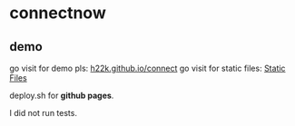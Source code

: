 # connectnow

## demo

go visit for demo pls: [h22k.github.io/connect](https://h22k.github.io/connect)
go visit for static files: [Static Files](https://h22k.github.io/connect/tree/gh-pages) 

deploy.sh for **github pages**.

I did not run tests. 